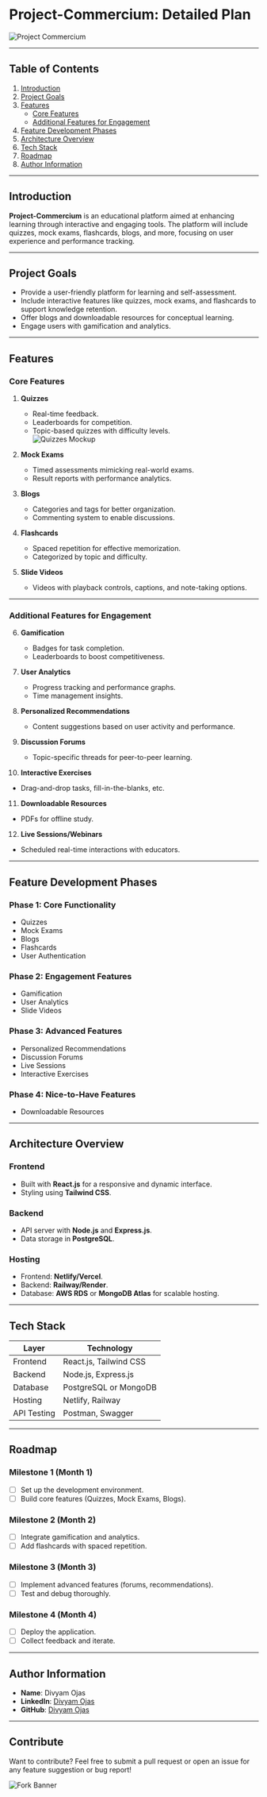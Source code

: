 # **Project-Commercium: Detailed Plan**

![Project Commercium](https://via.placeholder.com/1200x400?text=Project-Commercium)  

---

## **Table of Contents**
1. [Introduction](#introduction)  
2. [Project Goals](#project-goals)  
3. [Features](#features)  
    - [Core Features](#core-features)  
    - [Additional Features for Engagement](#additional-features-for-engagement)  
4. [Feature Development Phases](#feature-development-phases)  
5. [Architecture Overview](#architecture-overview)  
6. [Tech Stack](#tech-stack)  
7. [Roadmap](#roadmap)  
8. [Author Information](#author-information)  

---

## **Introduction**
**Project-Commercium** is an educational platform aimed at enhancing learning through interactive and engaging tools. The platform will include quizzes, mock exams, flashcards, blogs, and more, focusing on user experience and performance tracking.

---

## **Project Goals**
- Provide a user-friendly platform for learning and self-assessment.  
- Include interactive features like quizzes, mock exams, and flashcards to support knowledge retention.  
- Offer blogs and downloadable resources for conceptual learning.  
- Engage users with gamification and analytics.  

---

## **Features**

### **Core Features**
1. **Quizzes**  
   - Real-time feedback.  
   - Leaderboards for competition.  
   - Topic-based quizzes with difficulty levels.  
   ![Quizzes Mockup](https://via.placeholder.com/800x400?text=Quizzes+Mockup)  

2. **Mock Exams**  
   - Timed assessments mimicking real-world exams.  
   - Result reports with performance analytics.  

3. **Blogs**  
   - Categories and tags for better organization.  
   - Commenting system to enable discussions.  

4. **Flashcards**  
   - Spaced repetition for effective memorization.  
   - Categorized by topic and difficulty.  

5. **Slide Videos**  
   - Videos with playback controls, captions, and note-taking options.  

---

### **Additional Features for Engagement**
6. **Gamification**  
   - Badges for task completion.  
   - Leaderboards to boost competitiveness.  

7. **User Analytics**  
   - Progress tracking and performance graphs.  
   - Time management insights.  

8. **Personalized Recommendations**  
   - Content suggestions based on user activity and performance.  

9. **Discussion Forums**  
   - Topic-specific threads for peer-to-peer learning.  

10. **Interactive Exercises**  
   - Drag-and-drop tasks, fill-in-the-blanks, etc.  

11. **Downloadable Resources**  
   - PDFs for offline study.  

12. **Live Sessions/Webinars**  
   - Scheduled real-time interactions with educators.  

---

## **Feature Development Phases**

### **Phase 1: Core Functionality**
- Quizzes  
- Mock Exams  
- Blogs  
- Flashcards  
- User Authentication  

### **Phase 2: Engagement Features**
- Gamification  
- User Analytics  
- Slide Videos  

### **Phase 3: Advanced Features**
- Personalized Recommendations  
- Discussion Forums  
- Live Sessions  
- Interactive Exercises  

### **Phase 4: Nice-to-Have Features**
- Downloadable Resources  

---

## **Architecture Overview**

### **Frontend**  
- Built with **React.js** for a responsive and dynamic interface.  
- Styling using **Tailwind CSS**.  

### **Backend**  
- API server with **Node.js** and **Express.js**.  
- Data storage in **PostgreSQL**.  

### **Hosting**  
- Frontend: **Netlify/Vercel**.  
- Backend: **Railway/Render**.  
- Database: **AWS RDS** or **MongoDB Atlas** for scalable hosting.

---

## **Tech Stack**

| Layer          | Technology           |
|-----------------|----------------------|
| Frontend       | React.js, Tailwind CSS |
| Backend        | Node.js, Express.js   |
| Database       | PostgreSQL or MongoDB |
| Hosting        | Netlify, Railway      |
| API Testing    | Postman, Swagger      |

---

## **Roadmap**

### **Milestone 1 (Month 1)**  
- [ ] Set up the development environment.  
- [ ] Build core features (Quizzes, Mock Exams, Blogs).  

### **Milestone 2 (Month 2)**  
- [ ] Integrate gamification and analytics.  
- [ ] Add flashcards with spaced repetition.  

### **Milestone 3 (Month 3)**  
- [ ] Implement advanced features (forums, recommendations).  
- [ ] Test and debug thoroughly.  

### **Milestone 4 (Month 4)**  
- [ ] Deploy the application.  
- [ ] Collect feedback and iterate.  

---

## **Author Information**

- **Name**: Divyam Ojas  
- **LinkedIn**: [Divyam Ojas](https://www.linkedin.com/in/divyamojas/)  
- **GitHub**: [Divyam Ojas](https://github.com/divyamojas/)  

---

## **Contribute**
Want to contribute? Feel free to submit a pull request or open an issue for any feature suggestion or bug report!  

![Fork Banner](https://via.placeholder.com/800x200?text=Fork+and+Contribute+to+Project-Commercium)
